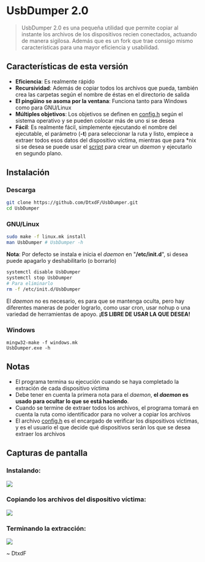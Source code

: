 # UsbDumper 2.0
> UsbDumper 2.0 es una pequeña utilidad que permite copiar al instante los archivos de los dispositivos recien conectados, actuando de manera sigilosa. Además que es un fork que trae consigo mismo características para una mayor eficiencia y usabilidad.

## Características de esta versión

* **Eficiencia**: Es realmente rápido
* **Recursividad**: Además de copiar todos los archivos que pueda, también crea las carpetas según el nombre de éstas en el directorio de salida
* **El pingüino se asoma por la ventana**: Funciona tanto para Windows como para GNU/Linux
* **Múltiples objetivos**: Los objetivos se definen en [config.h](config.h) según el sistema operativo y se pueden colocar más de uno si se desea
* **Fácil**: Es realmente fácil, simplemente ejecutando el nombre del ejecutable, el parámetro (**-t**) para seleccionar la ruta y listo, empiece a extraer todos esos datos del dispositivo víctima, mientras que para \*nix si se desea se puede usar el [script](install/UsbDumper) para crear un *daemon* y ejecutarlo en segundo plano.

## Instalación

### Descarga

```bash
git clone https://github.com/DtxdF/UsbDumper.git
cd UsbDumper
```

### GNU/Linux

```bash
sudo make -f linux.mk install
man UsbDumper # UsbDumper -h
```

**Nota**: Por defecto se instala e inicia el *daemon* en "**/etc/init.d**", si desea puede apagarlo y deshabilitarlo (o borrarlo)

```bash
systemctl disable UsbDumper
systemctl stop UsbDumper
# Para eliminarlo
rm -f /etc/init.d/UsbDumper
```

El *daemon* no es necesario, es para que se mantenga oculta, pero hay diferentes maneras de poder lograrlo, como usar cron, usar nohup o una variedad de herramientas de apoyo. **¡ES LIBRE DE USAR LA QUE DESEA!**

### Windows

```batch
mingw32-make -f windows.mk
UsbDumper.exe -h
```

## Notas

* El programa termina su ejecución cuando se haya completado la extración de cada dispositivo víctima
* Debe tener en cuenta la primera nota para el *daemon*, **el *daemon* es usado para ocultar lo que se está haciendo**.
* Cuando se termine de extraer todos los archivos, el programa tomará en cuenta la ruta como identificador para no volver a copiar los archivos
* El archivo [config.h](config.h) es el encargado de verificar los dispositivos víctimas, y es el usuario el que decide qué dispositivos serán los que se desea extraer los archivos

## Capturas de pantalla

### Instalando:
![](https://u.cubeupload.com/Josef/instalation.png)

### Copiando los archivos del dispositivo víctima:
![](https://u.cubeupload.com/Josef/init.png)


### Terminando la extracción:
![](https://u.cubeupload.com/Josef/end.png)

\~ DtxdF
